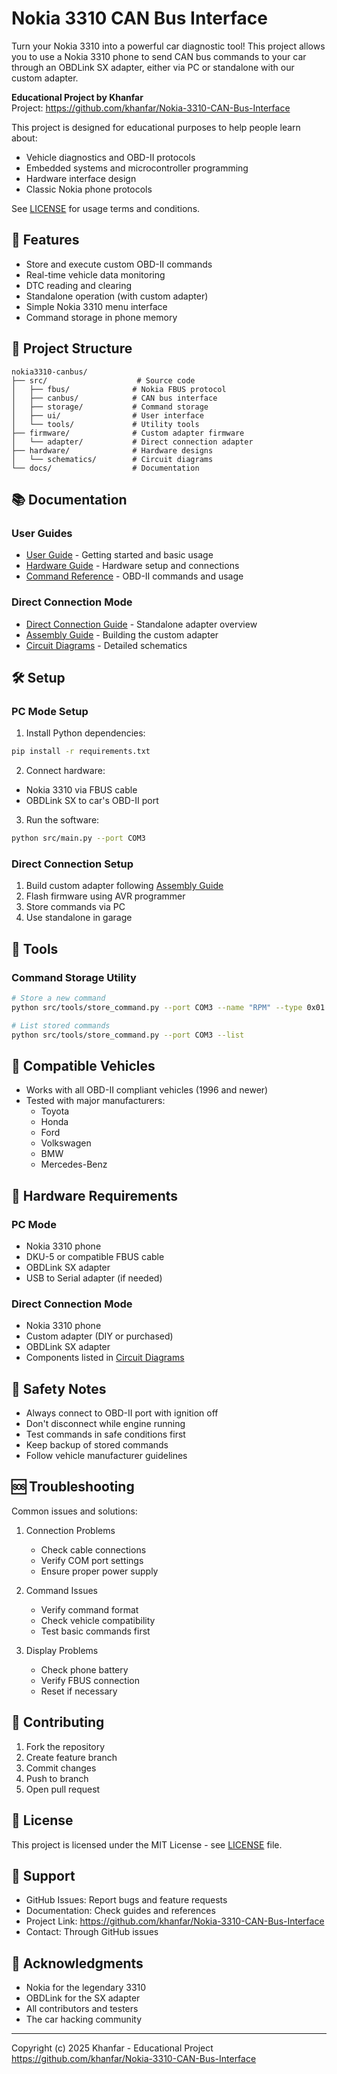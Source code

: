 # Nokia 3310 CAN Bus Interface

Turn your Nokia 3310 into a powerful car diagnostic tool! This project allows you to use a Nokia 3310 phone to send CAN bus commands to your car through an OBDLink SX adapter, either via PC or standalone with our custom adapter.

**Educational Project by Khanfar**  
Project: https://github.com/khanfar/Nokia-3310-CAN-Bus-Interface

This project is designed for educational purposes to help people learn about:
- Vehicle diagnostics and OBD-II protocols
- Embedded systems and microcontroller programming
- Hardware interface design
- Classic Nokia phone protocols

See [LICENSE](LICENSE) for usage terms and conditions.

## 🌟 Features

- Store and execute custom OBD-II commands
- Real-time vehicle data monitoring
- DTC reading and clearing
- Standalone operation (with custom adapter)
- Simple Nokia 3310 menu interface
- Command storage in phone memory

## 📁 Project Structure

```
nokia3310-canbus/
├── src/                    # Source code
│   ├── fbus/              # Nokia FBUS protocol
│   ├── canbus/            # CAN bus interface
│   ├── storage/           # Command storage
│   ├── ui/                # User interface
│   └── tools/             # Utility tools
├── firmware/              # Custom adapter firmware
│   └── adapter/           # Direct connection adapter
├── hardware/              # Hardware designs
│   └── schematics/        # Circuit diagrams
└── docs/                  # Documentation
```

## 📚 Documentation

### User Guides
- [User Guide](docs/USER_GUIDE.md) - Getting started and basic usage
- [Hardware Guide](docs/HARDWARE_GUIDE.md) - Hardware setup and connections
- [Command Reference](docs/COMMAND_REFERENCE.md) - OBD-II commands and usage

### Direct Connection Mode
- [Direct Connection Guide](docs/DIRECT_CONNECTION_GUIDE.md) - Standalone adapter overview
- [Assembly Guide](docs/ASSEMBLY_GUIDE.md) - Building the custom adapter
- [Circuit Diagrams](hardware/schematics/CIRCUIT_DIAGRAMS.md) - Detailed schematics

## 🛠️ Setup

### PC Mode Setup
1. Install Python dependencies:
```bash
pip install -r requirements.txt
```

2. Connect hardware:
- Nokia 3310 via FBUS cable
- OBDLink SX to car's OBD-II port

3. Run the software:
```bash
python src/main.py --port COM3
```

### Direct Connection Setup
1. Build custom adapter following [Assembly Guide](docs/ASSEMBLY_GUIDE.md)
2. Flash firmware using AVR programmer
3. Store commands via PC
4. Use standalone in garage

## 🔧 Tools

### Command Storage Utility
```bash
# Store a new command
python src/tools/store_command.py --port COM3 --name "RPM" --type 0x01 --data "010C"

# List stored commands
python src/tools/store_command.py --port COM3 --list
```

## 🚗 Compatible Vehicles

- Works with all OBD-II compliant vehicles (1996 and newer)
- Tested with major manufacturers:
  - Toyota
  - Honda
  - Ford
  - Volkswagen
  - BMW
  - Mercedes-Benz

## 📱 Hardware Requirements

### PC Mode
- Nokia 3310 phone
- DKU-5 or compatible FBUS cable
- OBDLink SX adapter
- USB to Serial adapter (if needed)

### Direct Connection Mode
- Nokia 3310 phone
- Custom adapter (DIY or purchased)
- OBDLink SX adapter
- Components listed in [Circuit Diagrams](hardware/schematics/CIRCUIT_DIAGRAMS.md)

## 🔐 Safety Notes

- Always connect to OBD-II port with ignition off
- Don't disconnect while engine running
- Test commands in safe conditions first
- Keep backup of stored commands
- Follow vehicle manufacturer guidelines

## 🆘 Troubleshooting

Common issues and solutions:
1. Connection Problems
   - Check cable connections
   - Verify COM port settings
   - Ensure proper power supply

2. Command Issues
   - Verify command format
   - Check vehicle compatibility
   - Test basic commands first

3. Display Problems
   - Check phone battery
   - Verify FBUS connection
   - Reset if necessary

## 🤝 Contributing

1. Fork the repository
2. Create feature branch
3. Commit changes
4. Push to branch
5. Open pull request

## 📄 License

This project is licensed under the MIT License - see [LICENSE](LICENSE) file.

## 👥 Support

- GitHub Issues: Report bugs and feature requests
- Documentation: Check guides and references
- Project Link: https://github.com/khanfar/Nokia-3310-CAN-Bus-Interface
- Contact: Through GitHub issues

## 🙏 Acknowledgments

- Nokia for the legendary 3310
- OBDLink for the SX adapter
- All contributors and testers
- The car hacking community

---
Copyright (c) 2025 Khanfar - Educational Project  
https://github.com/khanfar/Nokia-3310-CAN-Bus-Interface
